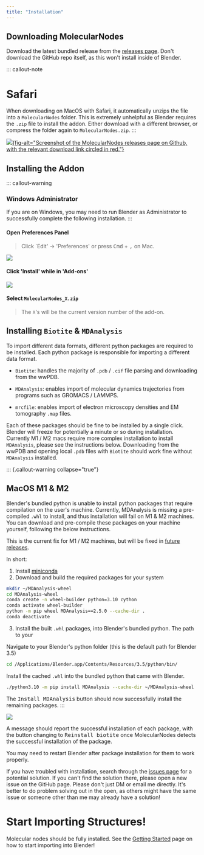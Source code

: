 ```yaml
---
title: "Installation"
---
```


## Downloading MolecularNodes

Download the latest bundled release from the [releases page](https://github.com/BradyAJohnston/MolecularNodes/releases/). Don't download the GitHub repo itself, as this won't install inside of Blender.

::: callout-note
# Safari

When downloading on MacOS with Safari, it automatically unzips the file into a `MolecularNodes` folder. This is extremely unhelpful as Blender requires the `.zip` file to install the addon. Either download with a different browser, or compress the folder again to `MolecularNodes.zip`.
:::

[![](images/mn-download.png){fig-alt="Screenshot of the MolecularNodes releases page on Github, with the relevant download link circled in red."}](https://github.com/BradyAJohnston/MolecularNodes/releases/)

## Installing the Addon

::: callout-warning
### Windows Administrator

If you are on Windows, you may need to run Blender as Administrator to successfully complete the following installation.
:::

#### Open Preferences Panel

> Click \`Edit' -\> 'Preferences' or press <kbd>Cmd</kbd> + <kbd> ,</kbd> on Mac.

![](images/mn-pref-open.png)

#### Click 'Install' while in 'Add-ons'

![](images/mn-pref-install-zip.png)

#### Select `MolecularNodes_X.zip`

> The `X`'s will be the current version number of the add-on.

## Installing `Biotite` & `MDAnalysis`

To import different data formats, different python packages are required to be installed. Each python package is responsible for importing a different data format.

-   `Biotite`: handles the majority of `.pdb` / `.cif` file parsing and downloading from the wwPDB.

-   `MDAnalysis`: enables import of molecular dynamics trajectories from programs such as GROMACS / LAMMPS.

-   `mrcfile`: enables import of electron microscopy densities and EM tomography `.map` files.

Each of these packages should be fine to be installed by a single click. Blender will freeze for potentially a minute or so during installation. Currently M1 / M2 macs require more complex installation to install `MDAnalysis`, please see the instructions below. Downloading from the wwPDB and opening local `.pdb` files with `Biotite` should work fine without `MDAnalysis` installed.

::: {.callout-warning collapse="true"}
## MacOS M1 & M2

Blender's bundled python is unable to install python packages that require compilation on the user's machine. Currently, MDAnalysis is missing a pre-compiled `.whl` to install, and thus installation will fail on M1 & M2 machines. You can download and pre-compile these packages on your machine yourself, following the below instructions.

This is the current fix for M1 / M2 machines, but will be fixed in [future releases](https://github.com/BradyAJohnston/MolecularNodes/issues/108#issuecomment-1467914853).

In short:

1.  Install [miniconda](https://docs.conda.io/en/latest/miniconda.html)
2.  Download and build the required packages for your system

``` bash
mkdir ~/MDAnalysis-wheel
cd MDAnalysis-wheel
conda create -n wheel-builder python=3.10 cython
conda activate wheel-builder
python -m pip wheel MDAnalysis==2.5.0 --cache-dir .
conda deactivate
```

3.  Install the built `.whl` packages, into Blender's bundled python. The path to your

Navigate to your Blender's python folder (this is the default path for Blender 3.5)

``` bash
cd /Applications/Blender.app/Contents/Resources/3.5/python/bin/
```

Install the cached `.whl` into the bundled python that came with Blender.

``` bash
./python3.10 -m pip install MDAnalysis --cache-dir ~/MDAnalysis-wheel
```

The <kbd>Install MDAnalysis</kbd> button should now successfully install the remaining packages.
:::

![](images/mn-pref-install-packages.png)

A message should report the successful installation of each package, with the button changing to <kbd>Reinstall biotite</kbd> once MolecularNodes detects the successful installation of the package.

You may need to restart Blender after package installation for them to work properly.

If you have troubled with installation, search through the [issues page](https://github.com/BradyAJohnston/MolecularNodes/issues) for a potential solution. If you can't find the solution there, please open a new issue on the GitHub page. Please don't just DM or email me directly. It's better to do problem solving out in the open, as others might have the same issue or someone other than me may already have a solution!

# Start Importing Structures!

Molecular nodes should be fully installed. See the [Getting Started](getting-started.md) page on how to start importing into Blender!